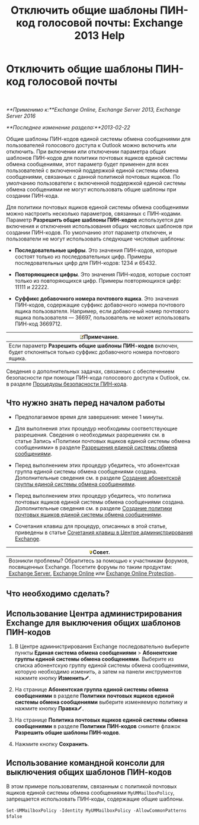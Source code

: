 ﻿---
title: 'Отключить общие шаблоны ПИН-код голосовой почты: Exchange 2013 Help'
TOCTitle: Отключить общие шаблоны ПИН-код голосовой почты
ms:assetid: eecc40ae-fac7-41e4-a1e1-16330f4462a3
ms:mtpsurl: https://technet.microsoft.com/ru-ru/library/Bb125160(v=EXCHG.150)
ms:contentKeyID: 50556502
ms.date: 05/22/2018
mtps_version: v=EXCHG.150
ms.translationtype: MT
---

# Отключить общие шаблоны ПИН-код голосовой почты

 

_**Применимо к:**Exchange Online, Exchange Server 2013, Exchange Server 2016_

_**Последнее изменение раздела:**2013-02-22_

Общие шаблоны ПИН-кодов единой системы обмена сообщениями для пользователей голосового доступа к Outlook можно включить или отключить. При включении или отключении параметра общих шаблонов ПИН-кодов для политики почтовых ящиков единой системы обмена сообщениями, этот параметр будет применен для всех пользователей с включенной поддержкой единой системы обмена сообщениями, связанных с данной политикой почтовых ящиков. По умолчанию пользователи с включенной поддержкой единой системы обмена сообщениями не могут использовать общие шаблоны при создании ПИН-кода.

Для политики почтовых ящиков единой системы обмена сообщениями можно настроить несколько параметров, связанных с ПИН-кодами. Параметр **Разрешить общие шаблоны ПИН-кодов** используется для включения и отключения использования общих числовых шаблонов при создании ПИН-кодов. По умолчанию этот параметр отключен, и пользователи не могут использовать следующие числовые шаблоны:

  - **Последовательные цифры**. Это значения ПИН-кодов, которые состоят только из последовательных цифр. Примеры последовательных цифр для ПИН-кодов: 1234 и 65432.

  - **Повторяющиеся цифры**. Это значения ПИН-кодов, которые состоят только из повторяющихся цифр. Примеры повторяющихся цифр: 11111 и 22222.

  - **Суффикс добавочного номера почтового ящика**. Это значения ПИН-кодов, содержащие суффикс добавочного номера почтового ящика пользователя. Например, если добавочный номер почтового ящика пользователя — 36697, пользователь не может использовать ПИН-код 3669712.

<table>
<thead>
<tr class="header">
<th><img src="images/JJ126620.note(EXCHG.150).gif" title="Примечание" alt="Примечание" />Примечание.</th>
</tr>
</thead>
<tbody>
<tr class="odd">
<td>Если параметр <strong>Разрешить общие шаблоны ПИН-кодов</strong> включен, будет отклоняться только суффикс добавочного номера почтового ящика.</td>
</tr>
</tbody>
</table>


Сведения о дополнительных задачах, связанных с обеспечением безопасности при помощи ПИН-кода голосового доступа к Outlook, см. в разделе [Процедуры безопасности ПИН-кода](pin-security-procedures-exchange-2013-help.md).

## Что нужно знать перед началом работы

  - Предполагаемое время для завершения: менее 1 минуты.

  - Для выполнения этих процедур необходимы соответствующие разрешения. Сведения о необходимых разрешениях см. в статье Запись «Политики почтовых ящиков единой системы обмена сообщениями» в разделе [Разрешения единой системы обмена сообщениями](unified-messaging-permissions-exchange-2013-help.md).

  - Перед выполнением этих процедур убедитесь, что абонентская группа единой системы обмена сообщениями создана. Дополнительные сведения см. в разделе [Создание абонентской группы единой системы обмена сообщениями](create-a-um-dial-plan-exchange-2013-help.md).

  - Перед выполнением этих процедур убедитесь, что политика почтовых ящиков единой системы обмена сообщениями создана. Дополнительные сведения см. в разделе [Создание политики почтовых ящиков единой системы обмена сообщениями](create-a-um-mailbox-policy-exchange-2013-help.md).

  - Сочетания клавиш для процедур, описанных в этой статье, приведены в статье [Сочетания клавиш в Центре администрирования Exchange](keyboard-shortcuts-in-the-exchange-admin-center-exchange-online-protection-help.md).

<table>
<thead>
<tr class="header">
<th><img src="images/Bb124558.tip(EXCHG.150).gif" title="Совет" alt="Совет" />Совет.</th>
</tr>
</thead>
<tbody>
<tr class="odd">
<td>Возникли проблемы? Обратитесь за помощью к участникам форумов, посвященных Exchange. Посетите форумы по таким продуктам: <a href="https://go.microsoft.com/fwlink/p/?linkid=60612">Exchange Server</a>, <a href="https://go.microsoft.com/fwlink/p/?linkid=267542">Exchange Online</a> или <a href="https://go.microsoft.com/fwlink/p/?linkid=285351">Exchange Online Protection</a>..</td>
</tr>
</tbody>
</table>


## Что необходимо сделать?

## Использование Центра администрирования Exchange для выключения общих шаблонов ПИН-кодов

1.  В Центре администрирования Exchange последовательно выберите пункты **Единая система обмена сообщениями** \> **Абонентские группы единой системы обмена сообщениями**. Выберите из списка абонентскую группу единой системы обмена сообщениями, которую необходимо изменить, а затем на панели инструментов нажмите кнопку **Изменить**![Значок редактирования](images/Bb124582.6f53ccb2-1f13-4c02-bea0-30690e6ea71d(EXCHG.150).gif "Значок редактирования").

2.  На странице **Абонентская группа единой системы обмена сообщениями** в разделе **Политики почтовых ящиков единой системы обмена сообщениями** выберите изменяемую политику и нажмите кнопку **Правка**![Значок редактирования](images/Bb124582.6f53ccb2-1f13-4c02-bea0-30690e6ea71d(EXCHG.150).gif "Значок редактирования").

3.  На странице **Политика почтовых ящиков единой системы обмена сообщениями** в разделе **Политики ПИН-кодов** снимите флажок **Разрешить общие шаблоны ПИН-кодов**.

4.  Нажмите кнопку **Сохранить**.

## Использование командной консоли для выключения общих шаблонов ПИН-кодов

В этом примере пользователям, связанным с политикой почтовых ящиков единой системы обмена сообщениями `MyUMMailboxPolicy`, запрещается использовать ПИН-коды, содержащие общие шаблоны.

    Set-UMMailboxPolicy -Identity MyUMMailboxPolicy -AllowCommonPatterns $false

